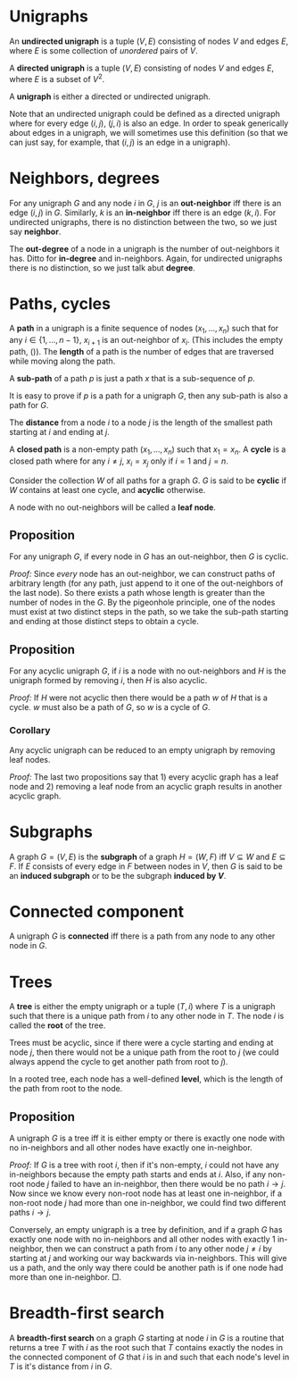 # Unigraphs

An **undirected unigraph** is a tuple $(V, E)$ consisting of nodes $V$ and edges $E$, where $E$ is some collection of *unordered* pairs of $V$.

A **directed unigraph** is a tuple $(V, E)$ consisting of nodes $V$ and edges $E$, where $E$ is a subset of $V^2$.

A **unigraph** is either a directed or undirected unigraph.

Note that an undirected unigraph could be defined as a directed unigraph where for every edge $(i, j)$, $(j, i)$ is also an edge. In order to speak generically about edges in a unigraph, we will sometimes use this definition (so that we can just say, for example, that $(i, j)$ is an edge in a unigraph).


# Neighbors, degrees

For any unigraph $G$ and any node $i$ in $G$, $j$ is an **out-neighbor** iff there is an edge $(i, j)$ in $G$. Similarly, $k$ is an **in-neighbor** iff there is an edge $(k, i)$. For undirected unigraphs, there is no distinction between the two, so we just say **neighbor**.

The **out-degree** of a node in a unigraph is the number of out-neighbors it has. Ditto for **in-degree** and in-neighbors. Again, for undirected unigraphs there is no distinction, so we just talk abut **degree**.


# Paths, cycles

A **path** in a unigraph is a finite sequence of nodes $(x_1, \ldots, x_n)$ such that for any $i \in \{1, \ldots, n-1\}$, $x_{i+1}$ is an out-neighbor of $x_i$. (This includes the empty path, $()$). The **length** of a path is the number of edges that are traversed while moving along the path.

A **sub-path** of a path $p$ is just a path $x$ that is a sub-sequence of $p$.

It is easy to prove if $p$ is a path for a unigraph $G$, then any sub-path is also a path for $G$.

The **distance** from a node $i$ to a node $j$ is the length of the smallest path starting at $i$ and ending at $j$.

A **closed path** is a non-empty path $(x_1, \ldots, x_n)$ such that $x_1 = x_n$. A **cycle** is a closed path where for any $i \neq j$, $x_i = x_j$ only if $i = 1$ and $j = n$.

Consider the collection $W$ of all paths for a graph $G$. $G$ is said to be **cyclic** if $W$ contains at least one cycle, and **acyclic** otherwise.

A node with no out-neighbors will be called a **leaf node**.


## Proposition
For any unigraph $G$, if every node in $G$ has an out-neighbor, then $G$ is cyclic.

*Proof:* Since *every* node has an out-neighbor, we can construct paths of arbitrary length (for any path, just append to it one of the out-neighbors of the last node). So there exists a path whose length is greater than the number of nodes in the $G$. By the pigeonhole principle, one of the nodes must exist at two distinct steps in the path, so we take the sub-path starting and ending at those distinct steps to obtain a cycle.


## Proposition
For any acyclic unigraph $G$, if $i$ is a node with no out-neighbors and $H$ is the unigraph formed by removing $i$, then $H$ is also acyclic.

*Proof:* If $H$ were not acyclic then there would be a path $w$ of $H$ that is a cycle. $w$ must also be a path of $G$, so $w$ is a cycle of $G$.

### Corollary
Any acyclic unigraph can be reduced to an empty unigraph by removing leaf nodes.

*Proof:* The last two propositions say that 1) every acyclic graph has a leaf node and 2) removing a leaf node from an acyclic graph results in another acyclic graph.


# Subgraphs
A graph $G = (V, E)$ is the **subgraph** of a graph $H = (W, F)$ iff $V \subseteq W$ and $E \subseteq F$. If $E$ consists of every edge in $F$ between nodes in $V$, then $G$ is said to be an **induced subgraph** or to be the subgraph **induced by $V$**.

# Connected component
A unigraph $G$ is **connected** iff there is a path from any node to any other node in $G$.


# Trees
A **tree** is either the empty unigraph or a tuple $(T, i)$ where $T$ is a unigraph such that there is a unique path from $i$ to any other node in $T$. The node $i$ is called the **root** of the tree.

Trees must be acyclic, since if there were a cycle starting and ending at node $j$, then there would not be a unique path from the root to $j$ (we could always append the cycle to get another path from root to $j$).

In a rooted tree, each node has a well-defined **level**, which is the length of the path from root to the node.

## Proposition
A unigraph $G$ is a tree iff it is either empty or there is exactly one node with no in-neighbors and all other nodes have exactly one in-neighbor.

*Proof:* If $G$ is a tree with root $i$, then if it's non-empty, $i$ could not have any in-neighbors because the empty path starts and ends at $i$. Also, if any non-root node $j$ failed to have an in-neighbor, then there would be no path $i \to j$. Now since we know every non-root node has at least one in-neighbor, if a non-root node $j$ had more than one in-neighbor, we could find two different paths $i \to j$.

Conversely, an empty unigraph is a tree by definition, and if a graph $G$ has exactly one node with no in-neighbors and all other nodes with exactly 1 in-neighbor, then we can construct a path from $i$ to any other node $j \neq i$ by starting at $j$ and working our way backwards via in-neighbors. This will give us a path, and the only way there could be another path is if one node had more than one in-neighbor.
$\Box$.


# Breadth-first search

A **breadth-first search** on a graph $G$ starting at node $i$ in $G$ is a routine that returns a tree $T$ with $i$ as the root such that $T$ contains exactly the nodes in the connected component of $G$ that $i$ is in and such that each node's level in $T$ is it's distance from $i$ in $G$.

